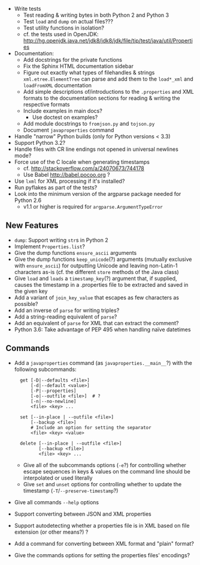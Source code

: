 - Write tests
    - Test reading & writing bytes in both Python 2 and Python 3
    - Test `load` and `dump` on actual files???
    - Test utility functions in isolation?
    - cf. the tests used in OpenJDK: <http://hg.openjdk.java.net/jdk8/jdk8/jdk/file/tip/test/java/util/Properties>
- Documentation:
    - Add docstrings for the private functions
    - Fix the Sphinx HTML documentation sidebar
    - Figure out exactly what types of filehandles & strings
      `xml.etree.ElementTree` can parse and add them to the `load*_xml` and
      `loadFromXML` documentation
    - Add simple descriptions of/introductions to the `.properties` and XML
      formats to the documentation sections for reading & writing the
      respective formats
    - Include examples in main docs?
        - Use doctest on examples?
    - Add module docstrings to `fromjson.py` and `tojson.py`
    - Document `javaproperties` command
- Handle "narrow" Python builds (only for Python versions < 3.3)
- Support Python 3.2?
- Handle files with CR line endings not opened in universal newlines mode?
- Force use of the C locale when generating timestamps
    - cf. <http://stackoverflow.com/a/24070673/744178>
    - Use Babel <http://babel.pocoo.org> ?
- Use `lxml` for XML processing if it's installed?
- Run pyflakes as part of the tests?
- Look into the minimum version of the argparse package needed for Python 2.6
    - v1.1 or higher is required for `argparse.ArgumentTypeError`

New Features
------------
- `dump`: Support writing `str`s in Python 2
- Implement `Properties.list`?
- Give the dump functions `ensure_ascii` arguments
- Give the dump functions `keep_unicode`(?) arguments (mutually exclusive with
  `ensure_ascii`) for outputting Unicode and leaving non-Latin-1 characters
  as-is  (cf. the different `store` methods of the Java class)
- Give `load` and `loads` a `timestamp_key`(?) argument that, if supplied,
  causes the timestamp in a .properties file to be extracted and saved in the
  given key
- Add a variant of `join_key_value` that escapes as few characters as possible?
- Add an inverse of `parse` for writing triples?
- Add a string-reading equivalent of `parse`?
- Add an equivalent of `parse` for XML that can extract the comment?
- Python 3.6: Take advantage of PEP 495 when handling naïve datetimes

Commands
--------
- Add a `javaproperties` command (as `javaproperties.__main__`?) with the
  following subcommands:

        get [-D|--defaults <file>]
            [-d|--default <value>]
            [-P|--properties]
            [-o|--outfile <file>]  # ?
            [-n|--no-newline]
            <file> <key> ...

        set [--in-place | --outfile <file>]
            [--backup <file>]
            # Include an option for setting the separator
            <file> <key> <value>

        delete [--in-place | --outfile <file>]
               [--backup <file>]
               <file> <key> ...

    - Give all of the subcommands options (`-e`?) for controlling whether
      escape sequences in keys & values on the command line should be
      interpolated or used literally
    - Give `set` and `unset` options for controlling whether to update the
      timestamp (`-T`/`--preserve-timestamp`?)

- Give all commands `--help` options
- Support converting between JSON and XML properties
- Support autodetecting whether a properties file is in XML based on file
  extension (or other means?) ?
- Add a command for converting between XML format and "plain" format?
- Give the commands options for setting the properties files' encodings?
